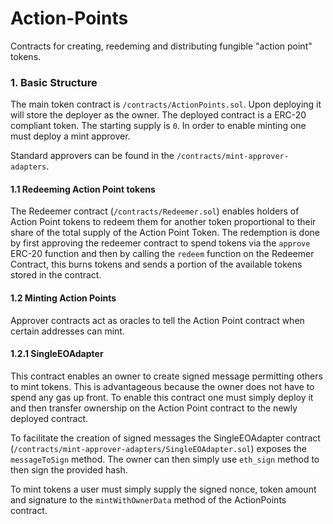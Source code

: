 # Action-Points
Contracts for creating, reedeming and distributing fungible "action point" tokens.

### 1. Basic Structure
The main token contract is `/contracts/ActionPoints.sol`. Upon deploying it will
store the deployer as the owner. The deployed contract is a ERC-20
compliant token. The starting supply is `0`. In order to enable minting one must
deploy a mint approver.

Standard approvers can be found in the `/contracts/mint-approver-adapters`.

#### 1.1 Redeeming Action Point tokens
The Redeemer contract (`/contracts/Redeemer.sol`) enables holders of Action Point
tokens to redeem them for another token proportional to their share of the total
supply of the Action Point Token. The redemption is done by first approving the
redeemer contract to spend tokens via the `approve` ERC-20 function and then by
calling the `redeem` function on the Redeemer Contract, this burns tokens and
sends a portion of the available tokens stored in the contract.

#### 1.2 Minting Action Points
Approver contracts act as oracles to tell the Action Point contract when certain
addresses can mint. 

#### 1.2.1 SingleEOAdapter
This contract enables an owner to create signed message permitting others to
mint tokens. This is advantageous because the owner does not have to spend any gas
up front. To enable this contract one must simply deploy it and then transfer
ownership on the Action Point contract to the newly deployed contract.

To facilitate the creation of signed messages the SingleEOAdapter contract
(`/contracts/mint-approver-adapters/SingleEOAdapter.sol`) exposes the
`messageToSign` method. The owner can then simply use `eth_sign` method to then
sign the provided hash.

To mint tokens a user must simply supply the signed nonce, token amount and
signature to the `mintWithOwnerData` method of the ActionPoints contract.
